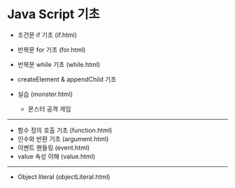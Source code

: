 # Java Script 기초

- 조건문 if 기초 (if.html)
- 반복문 for 기초 (for.html)
- 반복문 while 기초 (while.html)
- createElement & appendChild 기초

- 실습 (monster.html)
  - 몬스터 공격 게임

---

- 함수 정의 호출 기초 (function.html)
- 인수와 반환 기초 (argument.html)
- 이벤트 핸들링 (event.html)
- value 속성 이해 (value.html)

---

- Object literal (objectLiteral.html)
